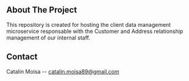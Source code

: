 ## About The Project
This repository is created for hosting the client data management microservice responsable with the Customer and Address relationship management of our internal staff.
## Contact
Catalin Moisa -- catalin.moisa89@gmail.com
